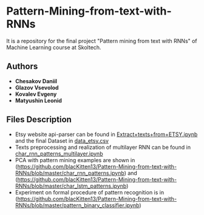 # Pattern-Mining-from-text-with-RNNs
It is a repository for the final project "Pattern mining from text with RNNs" of Machine Learning course at Skoltech.

## Authors
* **Chesakov Daniil**
* **Glazov Vsevolod**
* **Kovalev Evgeny**
* **Matyushin Leonid**

## Files Description

* Etsy website api-parser can be found in [Extract+texts+from+ETSY.ipynb](https://github.com/blacKitten13/Pattern-Mining-from-text-with-RNNs/blob/master/Extract%2Btexts%2Bfrom%2BETSY.ipynb) and the final Dataset in [data_etsy.csv](https://github.com/blacKitten13/Pattern-Mining-from-text-with-RNNs/blob/master/data_etsy.csv)
* Texts preprocessing and realization of multilayer RNN can be found in [char_rnn_patterns_multilayer.ipynb](https://github.com/blacKitten13/Pattern-Mining-from-text-with-RNNs/blob/master/char_rnn_patterns_multilayer.ipynb)
* PCA with pattern mining examples are shown in (https://github.com/blacKitten13/Pattern-Mining-from-text-with-RNNs/blob/master/char_rnn_patterns.ipynb) and (https://github.com/blacKitten13/Pattern-Mining-from-text-with-RNNs/blob/master/char_lstm_patterns.ipynb)
* Experiment on formal procedure of pattern recognition is in (https://github.com/blacKitten13/Pattern-Mining-from-text-with-RNNs/blob/master/pattern_binary_classifier.ipynb)
